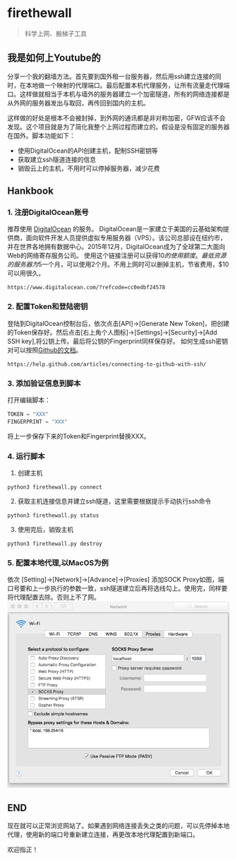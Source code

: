 # firethewall

> 科学上网、搬梯子工具

## 我是如何上Youtube的
分享一个我的翻墙方法。首先要到国外租一台服务器，然后用ssh建立连接的同时，在本地做一个映射的代理端口。最后配置本机代理服务，让所有流量走代理端口。这样做就相当于本机与墙外的服务器建立一个加密隧道，所有的网络连接都是从外网的服务器发出与取回，再传回到国内的主机。

这样做的好处是根本不会被封掉，到外网的通讯都是非对称加密，GFW应该不会发现。这个项目就是为了简化我整个上网过程而建立的。假设是没有固定的服务器在国外。脚本功能如下：
* 使用DigitalOcean的API创建主机，配制SSH密钥等
* 获取建立ssh隧道连接的信息
* 销毁云上的主机，不用时可以停掉服务器，减少花费

## Hankbook

### 1. 注册DigitalOcean账号
推荐使用 [DigitalOcean](https://www.digitalocean.com/?refcode=cc0edbf24578) 的服务。
DigitalOcean是一家建立于美国的云基础架构提供商，面向软件开发人员提供虚拟专用服务器（VPS）。该公司总部设在纽约市，并在世界各地拥有数据中心。2015年12月，DigitalOcean成为了全球第二大面向Web的网络寄存服务公司。
使用这个链接注册可以获得$10的使用额度。最低资源的服务器为$5一个月，可以使用2个月。不用上网时可以删掉主机，节省费用，$10可以用很久。
```
https://www.digitalocean.com/?refcode=cc0edbf24578
```

### 2. 配置Token和登陆密钥

登陆到DigitalOcean控制台后，依次点击[API]->[Generate New Token]，把创建的Token保存好。然后点击[右上角个人图标]->[Settings]->[Security]->[Add SSH key],将公钥上传。最后将公钥的Fingerprint同样保存好。
如何生成ssh密钥对可以按照[Github的文档](https://help.github.com/articles/connecting-to-github-with-ssh/)。
```
https://help.github.com/articles/connecting-to-github-with-ssh/
```
### 3. 添加验证信息到脚本

打开编辑脚本：
```python
TOKEN = "XXX"
FINGERPRINT = "XXX"
```
将上一步保存下来的Token和Fingerprint替换XXX。

### 4. 运行脚本

1. 创建主机
```
python3 firethewall.py connect
```
2. 获取主机连接信息并建立ssh隧道，这里需要根据提示手动执行ssh命令
```
python3 firethewall.py status
```
3. 使用完后，销毁主机
```
python3 firethewall.py destroy
```

### 5. 配置本地代理,以MacOS为例
依次 [Setting]->[Network]->[Advance]->[Proxies]
添加SOCK Proxy如图，端口号要和上一步执行的参数一致，ssh隧道建立后再将选线勾上。使用完，同样要将代理配置去除。否则上不了网。
![img](img/setting.png)

## END
现在就可以正常浏览网站了。如果遇到网络连接丢失之类的问题，可以先停掉本地代理，使用新的端口号重新建立连接，再更改本地代理配置到新端口。

欢迎指正！

